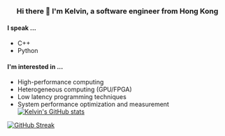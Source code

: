 <p align="center">
<h3 align="center">Hi there 👋 I'm Kelvin, a software engineer from Hong Kong</h3> 
</p>

#### I speak ...
* C++
* Python

#### I'm interested in ...
* High-performance computing
* Heterogeneous computing (GPU/FPGA)
* Low latency programming techniques
* System performance optimization and measurement
[![Kelvin's GitHub stats](https://github-readme-stats-six-ebon.vercel.app/api?username=Kelvinyu1117&theme=nord)](https://github.com/anuraghazra/github-readme-stats)

[![GitHub Streak](https://streak-stats.demolab.com/?user=Kelvinyu1117&theme=nord)](https://git.io/streak-stats)
